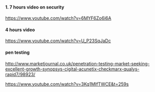 #### 1. 7 hours video on security
https://www.youtube.com/watch?v=6MYF6Zo6i6A

#### 4 hours video 
https://www.youtube.com/watch?v=U_P23SqJaDc



#### pen testing
http://www.marketjournal.co.uk/penetration-testing-market-seeking-excellent-growth-synopsys-cigital-acunetix-checkmarx-qualys-rapid7/98923/

https://www.youtube.com/watch?v=3Kq1MIfTWCE&t=259s
